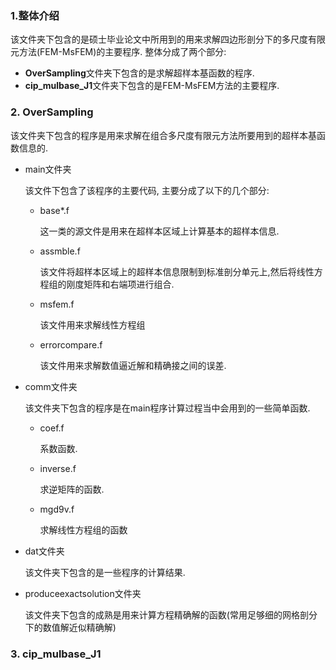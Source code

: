 ### 1.整体介绍
该文件夹下包含的是硕士毕业论文中所用到的用来求解四边形剖分下的多尺度有限元方法(FEM-MsFEM)的主要程序.
整体分成了两个部分:
* **OverSampling**文件夹下包含的是求解超样本基函数的程序.
* **cip_mulbase_J1**文件夹下包含的是FEM-MsFEM方法的主要程序.

### 2. **OverSampling**
该文件夹下包含的程序是用来求解在组合多尺度有限元方法所要用到的超样本基函数信息的.
* main文件夹

  该文件下包含了该程序的主要代码, 主要分成了以下的几个部分:
  * base*.f
  
    这一类的源文件是用来在超样本区域上计算基本的超样本信息.
  * assmble.f
  
    该文件将超样本区域上的超样本信息限制到标准剖分单元上,然后将线性方程组的刚度矩阵和右端项进行组合.
  * msfem.f
    
    该文件用来求解线性方程组
  * errorcompare.f
  
    该文件用来求解数值逼近解和精确接之间的误差.
* comm文件夹

  该文件夹下包含的程序是在main程序计算过程当中会用到的一些简单函数.
  * coef.f
  
    系数函数.
  * inverse.f
  
    求逆矩阵的函数.
  * mgd9v.f
  
    求解线性方程组的函数
* dat文件夹

  该文件夹下包含的是一些程序的计算结果.
* produceexactsolution文件夹

  该文件夹下包含的成熟是用来计算方程精确解的函数(常用足够细的网格剖分下的数值解近似精确解)

### 3. **cip_mulbase_J1**

